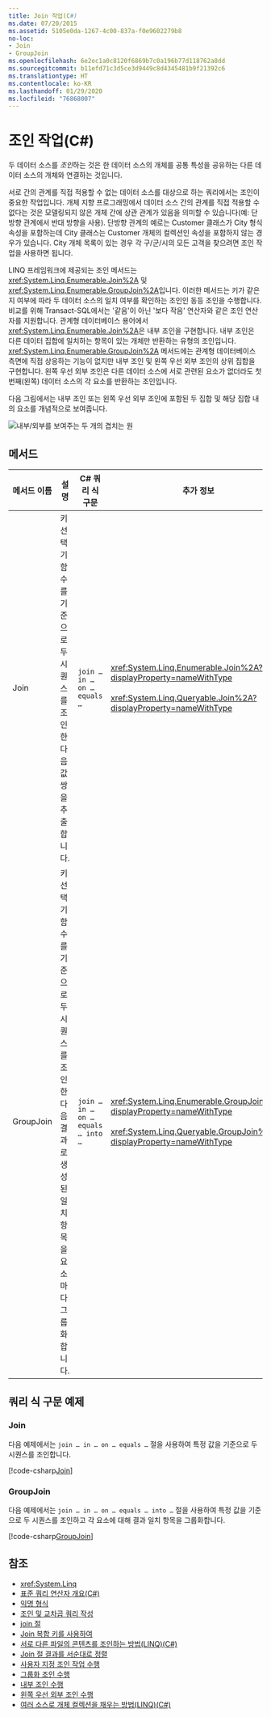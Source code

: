 ```yaml
---
title: Join 작업(C#)
ms.date: 07/20/2015
ms.assetid: 5105e0da-1267-4c00-837a-f0e9602279b8
no-loc:
- Join
- GroupJoin
ms.openlocfilehash: 6e2ec1a0c8120f6869b7c0a196b77d118762a8dd
ms.sourcegitcommit: b11efd71c3d5ce3d9449c8d4345481b9f21392c6
ms.translationtype: HT
ms.contentlocale: ko-KR
ms.lasthandoff: 01/29/2020
ms.locfileid: "76868007"
---
```

# <a name="join-operations-c"></a>조인 작업(C#)

두 데이터 소스를 *조인*하는 것은 한 데이터 소스의 개체를 공통 특성을 공유하는 다른 데이터 소스의 개체와 연결하는 것입니다.  
  
 서로 간의 관계를 직접 적용할 수 없는 데이터 소스를 대상으로 하는 쿼리에서는 조인이 중요한 작업입니다. 개체 지향 프로그래밍에서 데이터 소스 간의 관계를 직접 적용할 수 없다는 것은 모델링되지 않은 개체 간에 상관 관계가 있음을 의미할 수 있습니다(예: 단방향 관계에서 반대 방향을 사용). 단방향 관계의 예로는 Customer 클래스가 City 형식 속성을 포함하는데 City 클래스는 Customer 개체의 컬렉션인 속성을 포함하지 않는 경우가 있습니다. City 개체 목록이 있는 경우 각 구/군/시의 모든 고객을 찾으려면 조인 작업을 사용하면 됩니다.  
  
 LINQ 프레임워크에 제공되는 조인 메서드는 <xref:System.Linq.Enumerable.Join%2A> 및 <xref:System.Linq.Enumerable.GroupJoin%2A>입니다. 이러한 메서드는 키가 같은지 여부에 따라 두 데이터 소스의 일치 여부를 확인하는 조인인 동등 조인을 수행합니다. 비교를 위해 Transact-SQL에서는 '같음'이 아닌 '보다 작음' 연산자와 같은 조인 연산자를 지원합니다. 관계형 데이터베이스 용어에서 <xref:System.Linq.Enumerable.Join%2A>은 내부 조인을 구현합니다. 내부 조인은 다른 데이터 집합에 일치하는 항목이 있는 개체만 반환하는 유형의 조인입니다. <xref:System.Linq.Enumerable.GroupJoin%2A> 메서드에는 관계형 데이터베이스 측면에 직접 상응하는 기능이 없지만 내부 조인 및 왼쪽 우선 외부 조인의 상위 집합을 구현합니다. 왼쪽 우선 외부 조인은 다른 데이터 소스에 서로 관련된 요소가 없더라도 첫 번째(왼쪽) 데이터 소스의 각 요소를 반환하는 조인입니다.  
  
 다음 그림에서는 내부 조인 또는 왼쪽 우선 외부 조인에 포함된 두 집합 및 해당 집합 내의 요소를 개념적으로 보여줍니다.  
  
 ![내부/외부를 보여주는 두 개의 겹치는 원](./media/join-operations/join-method-overlapping-circles.png)  
  
## <a name="methods"></a>메서드  
  
|메서드 이름|설명|C# 쿼리 식 구문|추가 정보|  
|-----------------|-----------------|---------------------------------|----------------------|  
|Join|키 선택기 함수를 기준으로 두 시퀀스를 조인한 다음 값 쌍을 추출합니다.|`join … in … on … equals …`|<xref:System.Linq.Enumerable.Join%2A?displayProperty=nameWithType><br /><br /> <xref:System.Linq.Queryable.Join%2A?displayProperty=nameWithType>|  
|GroupJoin|키 선택기 함수를 기준으로 두 시퀀스를 조인한 다음 결과로 생성된 일치 항목을 요소마다 그룹화합니다.|`join … in … on … equals … into …`|<xref:System.Linq.Enumerable.GroupJoin%2A?displayProperty=nameWithType><br /><br /> <xref:System.Linq.Queryable.GroupJoin%2A?displayProperty=nameWithType>|  
  
## <a name="query-expression-syntax-examples"></a>쿼리 식 구문 예제
  
### Join  
  
다음 예제에서는 `join … in … on … equals …` 절을 사용하여 특정 값을 기준으로 두 시퀀스를 조인합니다.
  
[!code-csharp[Join](~/samples/snippets/csharp/VS_Snippets_VBCSharp/csLINQJoinOperation/CS/JoinOperation.cs#Join)]  

### GroupJoin  

다음 예제에서는 `join … in … on … equals … into …` 절을 사용하여 특정 값을 기준으로 두 시퀀스를 조인하고 각 요소에 대해 결과 일치 항목을 그룹화합니다.
  
[!code-csharp[GroupJoin](~/samples/snippets/csharp/VS_Snippets_VBCSharp/csLINQJoinOperation/CS/JoinOperation.cs#GroupJoin)]  
  
## <a name="see-also"></a>참조

- <xref:System.Linq>
- [표준 쿼리 연산자 개요(C#)](./standard-query-operators-overview.md)
- [익명 형식](../../classes-and-structs/anonymous-types.md)
- [조인 및 교차곱 쿼리 작성](../../../../framework/data/adonet/sql/linq/formulate-joins-and-cross-product-queries.md)
- [join 절](../../../language-reference/keywords/join-clause.md)
- [Join 복합 키를 사용하여](../../../linq/join-by-using-composite-keys.md)
- [서로 다른 파일의 콘텐츠를 조인하는 방법(LINQ)(C#)](./how-to-join-content-from-dissimilar-files-linq.md)
- [Join 절 결과를 서순대로 정렬](../../../linq/order-the-results-of-a-join-clause.md)
- [사용자 지정 조인 작업 수행](../../../linq/perform-custom-join-operations.md)
- [그룹화 조인 수행](../../../linq/perform-grouped-joins.md)
- [내부 조인 수행](../../../linq/perform-inner-joins.md)
- [왼쪽 우선 외부 조인 수행](../../../linq/perform-left-outer-joins.md)
- [여러 소스로 개체 컬렉션을 채우는 방법(LINQ)(C#)](./how-to-populate-object-collections-from-multiple-sources-linq.md)
